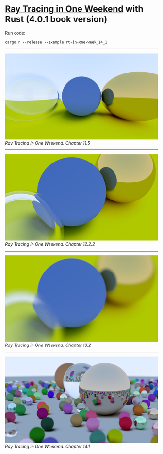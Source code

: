 # [Ray Tracing in One Weekend](https://raytracing.github.io/books/RayTracingInOneWeekend.html) with Rust (4.0.1 book version)

Run code:
```
cargo r --release --example rt-in-one-week_14_1
```

---
![](./docs/assets/rt-in-one-week-11.5.png)
*Ray Tracing in One Weekend. Chapter 11.5*

---
![](./docs/assets/rt-in-one-week-12.2.png)
*Ray Tracing in One Weekend. Chapter 12.2.2*

---
![](./docs/assets/rt-in-one-week-13.2.png)
*Ray Tracing in One Weekend. Chapter 13.2*

---
![](./docs/assets/rt-in-one-week-14.1.png)
*Ray Tracing in One Weekend. Chapter 14.1*

